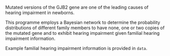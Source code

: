 Mutated versions of the GJB2 gene are one of the leading causes of hearing impairment in newborns.

This programme employs a Bayesian network to determine the probability distributions of different family members to have none, one or two copies of the mutated gene and to exhibit hearing impairment given familial hearing impairment information.

Example familial hearing impairment information is provided in `data`.